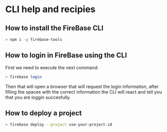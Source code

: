 # CLI help and recipies

## How to install the FireBase CLI

```sh
> npm i -g firebase-tools
```

## How to login in FireBase using the CLI

First we need to execute the next command:

```sh
> firebase login
```

Then that will open a browser that will request the login information, after filling the spaces with the correct
information the CLI will react and tell you that you are loggin succesfully.

## How to deploy a project


```sh
> firebase deploy --project use-your-project-id
```
